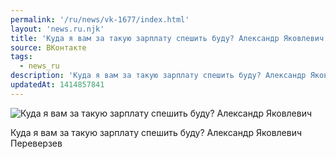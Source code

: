 ```yaml
---
permalink: '/ru/news/vk-1677/index.html'
layout: 'news.ru.njk'
title: 'Куда я вам за такую зарплату спешить буду? Александр Яковлевич Переверзев'
source: ВКонтакте
tags:
  - news_ru
description: 'Куда я вам за такую зарплату спешить буду? Александр Яковлевич'
updatedAt: 1414857841
---
```

![Куда я вам за такую зарплату спешить буду? Александр Яковлевич](https://sun9-6.userapi.com/impf/c200/v200967/139/zctnhLG6uIE.jpg?size=576x480&quality=96&proxy=1&sign=98c5be4e72ff0a304dfb7d12a94ccf6a&c_uniq_tag=MFshycILqpNdbCRZNRq4o-rwhQqr8Sxfwftb825zPZo&type=album)

Куда я вам за такую зарплату спешить буду?
Александр Яковлевич Переверзев

